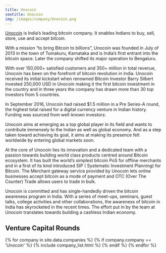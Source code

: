 ```yaml
---
title: Unocoin  
seotitle: Unocoin  
img: /images/company/Unocoin.png
---
```


<a href="https://www.unocoin.com">Unocoin</a> is India’s leading bitcoin company. It enables Indians to buy, sell, store, use and accept bitcoin.

With a mission “to bring Bitcoin to billions”, Unocoin was founded in July of 2013 in the town of Tumakuru, Karnataka and is India’s first entrant into the bitcoin space. Later the company shifted its major operation to Bengaluru.

With over 150,000+ satisfied customers and 350+ million in total revenue, Unocoin has been on the forefront of bitcoin revolution in India. Unocoin received its initial kickstart when renowned Bitcoin Investor Barry Silbert invested 250,000 USD in Unocoin making it the first bitcoin investment in the country and in three years the company has drawn more than 30 top investors from 5 countries. 

In September 2016, Unocoin had raised $1.5 million in a Pre Series-A round, the highest total raised for a digital currency venture in Indian history. Funding was sourced from well-known investors:

Unocoin aims at emerging as a top global player in its field and wants to contribute immensely to the Indian as well as global economy. And as a step taken toward achieving its goal, it aims at making its presence felt worldwide by entering global markets soon.

At the core of Unocoin lies its innovation and a dedicated team with a passion towards building world class products centred around Bitcoin ecosystem. It has built the world’s simplest bitcoin PoS for offline merchants and in a first of its kind introduced SIP ( Systematic Investment Planning) for Bitcoin. The Merchant gateway service provided by Unocoin lets online businesses accept bitcoin as a mode of payment and OTC (Over The Counter) Trade allows users to trade in bulk.

Unocoin is committed and has single-handedly driven the bitcoin awareness program in India. With a series of meet-ups, seminars, guest talks, college activities and other collaborations, the awareness of bitcoin in India has skyrocketed in the recent times. The effort put in by the team at Unocoin translates towards building a cashless Indian economy.

## Venture Capital Rounds

{% for company in site.data.companies %}
{% if company.company == 'Unocoin' %}
{% include company_list.html %}
{% endif %}
{% endfor %}
